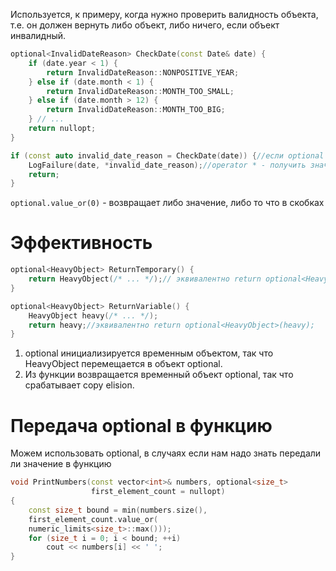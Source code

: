 Используется, к примеру, когда нужно проверить валидность объекта, т.е. он должен вернуть либо объект, либо ничего, если объект инвалидный.

```cpp
optional<InvalidDateReason> CheckDate(const Date& date) {
	if (date.year < 1) {
		return InvalidDateReason::NONPOSITIVE_YEAR;
	} else if (date.month < 1) {
		return InvalidDateReason::MONTH_TOO_SMALL;
	} else if (date.month > 12) {
		return InvalidDateReason::MONTH_TOO_BIG;
	} // ...
	return nullopt;
}

if (const auto invalid_date_reason = CheckDate(date)) {//если optional содержит значение, то при приведении к bool, вернет true
	LogFailure(date, *invalid_date_reason);//operator * - получить значение
	return;
}

```
`optional.value_or(0)` - возвращает либо значение, либо то что в скобках
# Эффективность
```cpp
optional<HeavyObject> ReturnTemporary() {
	return HeavyObject(/* ... */);// эквивалентно return optional<HeavyObject>(HeavyObject(/* ... */));
}

optional<HeavyObject> ReturnVariable() {
	HeavyObject heavy(/* ... */);
	return heavy;//эквивалентно return optional<HeavyObject>(heavy);
}
```

1.  optional инициализируется временным объектом, так что HeavyObject перемещается в объект optional.
2.  Из функции возвращается временный объект optional, так что срабатывает copy elision.

# Передача optional в функцию
Можем использовать optional, в случаях если нам надо знать передали ли значение в функцию

```cpp
void PrintNumbers(const vector<int>& numbers, optional<size_t> 
				  first_element_count = nullopt) 
{
	const size_t bound = min(numbers.size(),
	first_element_count.value_or(
	numeric_limits<size_t>::max()));
	for (size_t i = 0; i < bound; ++i)
		cout << numbers[i] << ' ';
}
```